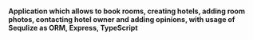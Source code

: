 #### Application which allows to book rooms, creating hotels, adding room photos, contacting hotel owner and adding opinions, with usage of Sequlize as ORM, Express, TypeScript
